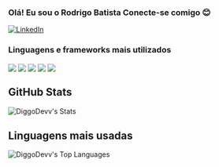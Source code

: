 ### Olá! Eu sou o Rodrigo Batista Conecte-se comigo 😊
[![LinkedIn](https://img.shields.io/badge/LinkedIn-0077B5?style=for-the-badge&logo=linkedin&logoColor=white)](https://www.linkedin.com/in/rodrigo-batista-b15815262/)

### Linguagens e frameworks mais utilizados
<div style="display: inline_block">
<img align="center" alt"C#" src="https://img.shields.io/badge/C%23-239120?style=for-the-badge&logo=c-sharp&logoColor=white" />
<img align="center" alt"Java" src="https://img.shields.io/badge/Java-ED8B00?style=for-the-badge&logo=openjdk&logoColor=white"/>
<img align="center" alt"SpringBoot" src="https://img.shields.io/badge/Spring-6DB33F?style=for-the-badge&logo=spring&logoColor=white"/>
<img align="center" alt"JavaScript" src="https://img.shields.io/badge/JavaScript-F7DF1E?style=for-the-badge&logo=javascript&logoColor=white"/>
<img align="center" alt".NET" src="https://img.shields.io/badge/.NET-5C2D91?style=for-the-badge&logo=.net&logoColor=white"/>
</div>

## GitHub Stats
![DiggoDevv's Stats](https://github-readme-stats.vercel.app/api?username=DiggoDevv&theme=dracula&show_icons=true&hide_border=true&count_private=true)
## Linguagens mais usadas
![DiggoDevv's Top Languages](https://github-readme-stats.vercel.app/api/top-langs/?username=DiggoDevv&theme=dracula&show_icons=true&hide_border=true&layout=compact)
